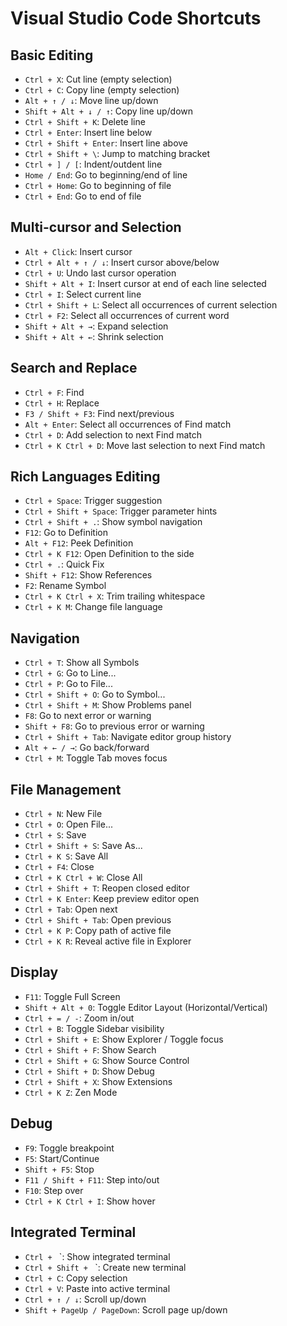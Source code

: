 # Visual Studio Code Shortcuts

## Basic Editing
- `Ctrl + X`: Cut line (empty selection)
- `Ctrl + C`: Copy line (empty selection)
- `Alt + ↑ / ↓`: Move line up/down
- `Shift + Alt + ↓ / ↑`: Copy line up/down
- `Ctrl + Shift + K`: Delete line
- `Ctrl + Enter`: Insert line below
- `Ctrl + Shift + Enter`: Insert line above
- `Ctrl + Shift + \`: Jump to matching bracket
- `Ctrl + ] / [`: Indent/outdent line
- `Home / End`: Go to beginning/end of line
- `Ctrl + Home`: Go to beginning of file
- `Ctrl + End`: Go to end of file

## Multi-cursor and Selection
- `Alt + Click`: Insert cursor
- `Ctrl + Alt + ↑ / ↓`: Insert cursor above/below
- `Ctrl + U`: Undo last cursor operation
- `Shift + Alt + I`: Insert cursor at end of each line selected
- `Ctrl + I`: Select current line
- `Ctrl + Shift + L`: Select all occurrences of current selection
- `Ctrl + F2`: Select all occurrences of current word
- `Shift + Alt + →`: Expand selection
- `Shift + Alt + ←`: Shrink selection

## Search and Replace
- `Ctrl + F`: Find
- `Ctrl + H`: Replace
- `F3 / Shift + F3`: Find next/previous
- `Alt + Enter`: Select all occurrences of Find match
- `Ctrl + D`: Add selection to next Find match
- `Ctrl + K Ctrl + D`: Move last selection to next Find match

## Rich Languages Editing
- `Ctrl + Space`: Trigger suggestion
- `Ctrl + Shift + Space`: Trigger parameter hints
- `Ctrl + Shift + .`: Show symbol navigation
- `F12`: Go to Definition
- `Alt + F12`: Peek Definition
- `Ctrl + K F12`: Open Definition to the side
- `Ctrl + .`: Quick Fix
- `Shift + F12`: Show References
- `F2`: Rename Symbol
- `Ctrl + K Ctrl + X`: Trim trailing whitespace
- `Ctrl + K M`: Change file language

## Navigation
- `Ctrl + T`: Show all Symbols
- `Ctrl + G`: Go to Line...
- `Ctrl + P`: Go to File...
- `Ctrl + Shift + O`: Go to Symbol...
- `Ctrl + Shift + M`: Show Problems panel
- `F8`: Go to next error or warning
- `Shift + F8`: Go to previous error or warning
- `Ctrl + Shift + Tab`: Navigate editor group history
- `Alt + ← / →`: Go back/forward
- `Ctrl + M`: Toggle Tab moves focus

## File Management
- `Ctrl + N`: New File
- `Ctrl + O`: Open File...
- `Ctrl + S`: Save
- `Ctrl + Shift + S`: Save As...
- `Ctrl + K S`: Save All
- `Ctrl + F4`: Close
- `Ctrl + K Ctrl + W`: Close All
- `Ctrl + Shift + T`: Reopen closed editor
- `Ctrl + K Enter`: Keep preview editor open
- `Ctrl + Tab`: Open next
- `Ctrl + Shift + Tab`: Open previous
- `Ctrl + K P`: Copy path of active file
- `Ctrl + K R`: Reveal active file in Explorer

## Display
- `F11`: Toggle Full Screen
- `Shift + Alt + 0`: Toggle Editor Layout (Horizontal/Vertical)
- `Ctrl + = / -`: Zoom in/out
- `Ctrl + B`: Toggle Sidebar visibility
- `Ctrl + Shift + E`: Show Explorer / Toggle focus
- `Ctrl + Shift + F`: Show Search
- `Ctrl + Shift + G`: Show Source Control
- `Ctrl + Shift + D`: Show Debug
- `Ctrl + Shift + X`: Show Extensions
- `Ctrl + K Z`: Zen Mode

## Debug
- `F9`: Toggle breakpoint
- `F5`: Start/Continue
- `Shift + F5`: Stop
- `F11 / Shift + F11`: Step into/out
- `F10`: Step over
- `Ctrl + K Ctrl + I`: Show hover

## Integrated Terminal
- `Ctrl + ` `: Show integrated terminal
- `Ctrl + Shift + ` `: Create new terminal
- `Ctrl + C`: Copy selection
- `Ctrl + V`: Paste into active terminal
- `Ctrl + ↑ / ↓`: Scroll up/down
- `Shift + PageUp / PageDown`: Scroll page up/down
